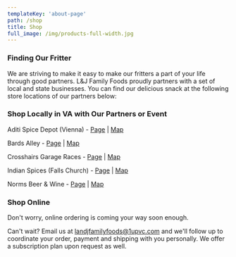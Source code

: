 ```yaml
---
templateKey: 'about-page'
path: /shop
title: Shop
full_image: /img/products-full-width.jpg
---
```


### Finding Our Fritter
We are striving to make it easy to make our fritters a part of your life through good partners.  L&J Family Foods proudly partners with a set of local and state businesses. You can find our delicious snack at the following store locations of our partners below:

### Shop Locally in VA with Our Partners or Event
Aditi Spice Depot (Vienna) - [Page](https://www.facebook.com/pages/Aditi-Spice-Depot/1481328148762323) | [Map](https://www.google.com/maps/placeAditi+Spice+Depot/@38.9070638,-77.2598884,17zdata=!3m1!4b1!4m5!3m4!1s0x89b64bb3821c54bb:0x473074061a342cf9!8m2!3d38.9070638!4d-77.2576997)

Bards Alley - [Page](https://www.bardsalley.com/) | [Map](https://www.google.com/maps/place/Bards+Alley/@38.9017049,-77.2689972,17z/data=!3m1!4b1!4m5!3m4!1s0x89b64bc88a44ade7:0xd52cd391faf4f377!8m2!3d38.9017049!4d-77.2668085)

Crosshairs Garage Races - [Page](https://www.crystalcity.org/do/crosshairs-garage-races) | [Map](https://www.google.com/maps/dir//201+12th+St+S,+Arlington,+VA+22202/@38.8634585,-77.1202799,12z/data=!4m8!4m7!1m0!1m5!1m1!1s0x89b7b723da3549b7:0xe09171f3cc451fc8!2m2!1d-77.0502399!2d38.8634794)

Indian Spices (Falls Church) - [Page](https://www.shopindianspices.com/) | [Map](https://www.google.com/maps/place/Indian+Spices/@38.8913648,-77.1885953,17z/data=!3m1!4b1!4m5!3m4!1s0x89b7b4ce2cf11bfb:0x9a8892a21be0f2af!8m2!3d38.8913648!4d-77.1864066)

Norms Beer & Wine - [Page](http://normsbeerandwine.com/) | [Map](https://www.google.com/maps/place/Norms+Beer+%26+Wine/@38.9062757,-77.2572354,15z/data=!4m5!3m4!1s0x0:0xdb8f34bf729ece23!8m2!3d38.9062757!4d-77.2572354)

### Shop Online
Don't worry, online ordering is coming your way soon enough.  

Can't wait? Email us at [landjfamilyfoods@1upvc.com](landjfamilyfoods@1upvc.com) and we'll follow up to coordinate your order, payment and shipping with you personally.  We offer a subscription plan upon request as well.
